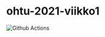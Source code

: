 # ohtu-2021-viikko1

![Github Actions](https://github.com/parissak/ohtu-2021-viikko1/workflows/CI/badge.svg)
